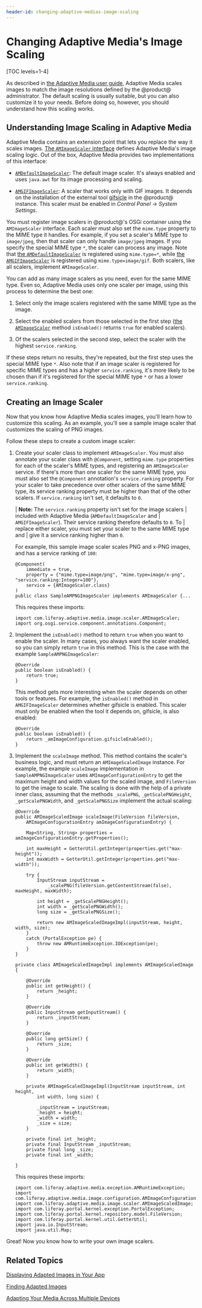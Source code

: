 ```yaml
---
header-id: changing-adaptive-medias-image-scaling
---
```


# Changing Adaptive Media's Image Scaling

[TOC levels=1-4]

As described in
[the Adaptive Media user guide](/docs/7-1/user/-/knowledge_base/u/adapting-your-media-across-multiple-devices),
Adaptive Media scales images to match the image resolutions defined by the
@product@ administrator. The default scaling is usually suitable, but you can
also customize it to your needs. Before doing so, however, you should understand
how this scaling works.

## Understanding Image Scaling in Adaptive Media

Adaptive Media contains an extension point that lets you replace the way it
scales images.
[The `AMImageScaler` interface](https://github.com/liferay/liferay-portal/blob/7.1.x/modules/apps/adaptive-media/adaptive-media-image-api/src/main/java/com/liferay/adaptive/media/image/scaler/AMImageScaler.java)
defines Adaptive Media's image scaling logic. Out of the box, Adaptive Media
provides two implementations of this interface:

-   [`AMDefaultImageScaler`](https://github.com/liferay/liferay-portal/blob/7.1.x/modules/apps/adaptive-media/adaptive-media-image-impl/src/main/java/com/liferay/adaptive/media/image/internal/scaler/AMDefaultImageScaler.java):
    The default image scaler. It's always enabled and uses `java.awt` for its
    image processing and scaling.

-   [`AMGIFImageScaler`](https://github.com/liferay/liferay-portal/blob/7.1.x/modules/apps/adaptive-media/adaptive-media-image-impl/src/main/java/com/liferay/adaptive/media/image/internal/scaler/AMGIFImageScaler.java):
    A scaler that works only with GIF images. It depends on the installation of
    the external tool
    [gifsicle](https://www.lcdf.org/gifsicle/)
    in the @product@ instance. This scaler must be enabled in *Control Panel*
    &rarr; *System Settings*.

You must register image scalers in @product@'s OSGi container using the
`AMImageScaler` interface. Each scaler must also set the `mime.type` property to
the MIME type it handles. For example, if you set a scaler's MIME type to
`image/jpeg`, then that scaler can only handle `image/jpeg` images. If you
specify the special MIME type `*`, the scaler can process any image. Note that
[the `AMDefaultImageScaler`](https://github.com/liferay/liferay-portal/blob/7.1.x/modules/apps/adaptive-media/adaptive-media-image-impl/src/main/java/com/liferay/adaptive/media/image/internal/scaler/AMDefaultImageScaler.java)
is registered using `mime.type=*`, while
[the `AMGIFImageScaler`](https://github.com/liferay/liferay-portal/blob/7.1.x/modules/apps/adaptive-media/adaptive-media-image-impl/src/main/java/com/liferay/adaptive/media/image/internal/scaler/AMGIFImageScaler.java)
is registered using `mime.type=image/gif`. Both scalers, like all scalers,
implement `AMImageScaler`.

You can add as many image scalers as you need, even for the same MIME type. Even
so, Adaptive Media uses only one scaler per image, using this process to
determine the best one:

1.  Select only the image scalers registered with the same MIME type as the
    image.

2.  Select the enabled scalers from those selected in the first step
    ([the `AMImageScaler`](https://github.com/liferay/liferay-portal/blob/7.1.x/modules/apps/adaptive-media/adaptive-media-image-api/src/main/java/com/liferay/adaptive/media/image/scaler/AMImageScaler.java)
    method `isEnabled()` returns `true` for enabled scalers).

3.  Of the scalers selected in the second step, select the scaler with the
    highest `service.ranking`.

If these steps return no results, they're repeated, but the first step uses the
special MIME type `*`. Also note that if an image scaler is registered for
specific MIME types and has a higher `service.ranking`, it's more likely to be
chosen than if it's registered for the special MIME type `*` or has a lower
`service.ranking`.

## Creating an Image Scaler

Now that you know how Adaptive Media scales images, you'll learn how to
customize this scaling. As an example, you'll see a sample image scaler that
customizes the scaling of PNG images.

Follow these steps to create a custom image scaler:

1.  Create your scaler class to implement `AMImageScaler`. You must also
    annotate your scaler class with `@Component`, setting `mime.type` properties
    for each of the scaler's MIME types, and registering an `AMImageScaler`
    service. If there's more than one scaler for the same MIME type, you must
    also set the `@Component` annotation's `service.ranking` property. For your
    scaler to take precedence over other scalers of the same MIME type, its
    service ranking property must be higher than that of the other scalers. If
    `service.ranking` isn't set, it defaults to `0`.

    | **Note:** The `service.ranking` property isn't set for the image scalers
    | included with Adaptive Media (`AMDefaultImageScaler` and
    | `AMGIFImageScaler`). Their service ranking therefore defaults to `0`. To
    | replace either scaler, you must set your scaler to the same MIME type and
    | give it a service ranking higher than `0`.

    For example, this sample image scaler scales PNG and x-PNG images, and has a
    service ranking of `100`:

        @Component(
            immediate = true,
            property = {"mime.type=image/png", "mime.type=image/x-png", "service.ranking:Integer=100"},
            service = {AMImageScaler.class}
        )
        public class SampleAMPNGImageScaler implements AMImageScaler {...

    This requires these imports:

        import com.liferay.adaptive.media.image.scaler.AMImageScaler;
        import org.osgi.service.component.annotations.Component;

2.  Implement the `isEnabled()` method to return `true` when you want to enable
    the scaler. In many cases, you always want the scaler enabled, so you can
    simply return `true` in this method. This is the case with the example
    `SampleAMPNGImageScaler`:

        @Override
        public boolean isEnabled() {
            return true;
        }

    This method gets more interesting when the scaler depends on other tools or
    features. For example, the `isEnabled()` method in `AMGIFImageScaler`
    determines whether gifsicle is enabled. This scaler must only be enabled
    when the tool it depends on, gifsicle, is also enabled:

        @Override
        public boolean isEnabled() {
            return _amImageConfiguration.gifsicleEnabled();
        }

3.  Implement the `scaleImage` method. This method contains the scaler's
    business logic, and must return an `AMImageScaledImage` instance. For
    example, the example `scaleImage` implementation in `SampleAMPNGImageScaler`
    uses `AMImageConfigurationEntry` to get the maximum height and width values
    for the scaled image, and `FileVersion` to get the image to scale. The
    scaling is done with the help of a private inner class, assuming that the
    methods `_scalePNG`, `_getScalePNGHeight`, `_getScalePNGWidth`, and
    `_getScalePNGSize` implement the actual scaling:

        @Override
        public AMImageScaledImage scaleImage(FileVersion fileVersion,
            AMImageConfigurationEntry amImageConfigurationEntry) {

            Map<String, String> properties = amImageConfigurationEntry.getProperties();

            int maxHeight = GetterUtil.getInteger(properties.get("max-height"));
            int maxWidth = GetterUtil.getInteger(properties.get("max-width"));

            try {
                InputStream inputStream =
                    _scalePNG(fileVersion.getContentStream(false), maxHeight, maxWidth);

                int height = _getScalePNGHeight();
                int width = _getScalePNGWidth();
                long size = _getScalePNGSize();

                return new AMImageScaledImageImpl(inputStream, height, width, size);
            }
            catch (PortalException pe) {
                throw new AMRuntimeException.IOException(pe);
            }
        }

        private class AMImageScaledImageImpl implements AMImageScaledImage {

            @Override
            public int getHeight() {
                return _height;
            }

            @Override
            public InputStream getInputStream() {
                return _inputStream;
            }

            @Override
            public long getSize() {
                return _size;
            }

            @Override
            public int getWidth() {
                return _width;
            }

            private AMImageScaledImageImpl(InputStream inputStream, int height,
                int width, long size) {

                _inputStream = inputStream;
                _height = height;
                _width = width;
                _size = size;
            }

            private final int _height;
            private final InputStream _inputStream;
            private final long _size;
            private final int _width;

        }

    This requires these imports:

        import com.liferay.adaptive.media.exception.AMRuntimeException;
        import com.liferay.adaptive.media.image.configuration.AMImageConfigurationEntry;
        import com.liferay.adaptive.media.image.scaler.AMImageScaledImage;
        import com.liferay.portal.kernel.exception.PortalException;
        import com.liferay.portal.kernel.repository.model.FileVersion;
        import com.liferay.portal.kernel.util.GetterUtil;
        import java.io.InputStream;
        import java.util.Map;

Great! Now you know how to write your own image scalers.

## Related Topics

[Displaying Adapted Images in Your App](/docs/7-1/tutorials/-/knowledge_base/t/displaying-adapted-images-in-your-app)

[Finding Adapted Images](/docs/7-1/tutorials/-/knowledge_base/t/finding-adapted-images)

[Adapting Your Media Across Multiple Devices](/docs/7-1/user/-/knowledge_base/u/adapting-your-media-across-multiple-devices)